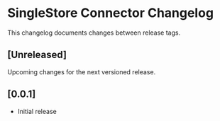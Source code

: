 # SingleStore Connector Changelog
This changelog documents changes between release tags.

## [Unreleased]
Upcoming changes for the next versioned release.

## [0.0.1]
 * Initial release
